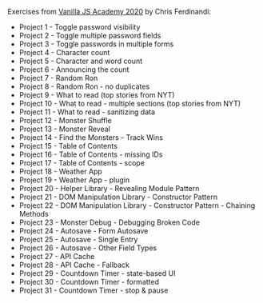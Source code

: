 Exercises from [Vanilla JS Academy 2020](https://vanillajsacademy.com) by Chris Ferdinandi:

* Project 1 - Toggle password visibility
* Project 2 - Toggle multiple password fields
* Project 3 - Toggle passwords in multiple forms
* Project 4 - Character count
* Project 5 - Character and word count
* Project 6 - Announcing the count
* Project 7 - Random Ron
* Project 8 - Random Ron - no duplicates
* Project 9 - What to read (top stories from NYT)
* Project 10 - What to read - multiple sections (top stories from NYT)
* Project 11 - What to read - sanitizing data
* Project 12 - Monster Shuffle
* Project 13 - Monster Reveal
* Project 14 - Find the Monsters - Track Wins
* Project 15 - Table of Contents
* Project 16 - Table of Contents - missing IDs
* Project 17 - Table of Contents - scope
* Project 18 - Weather App
* Project 19 - Weather App - plugin
* Project 20 - Helper Library - Revealing Module Pattern
* Project 21 - DOM Manipulation Library - Constructor Pattern
* Project 22 - DOM Manipulation Library - Constructor Pattern - Chaining Methods
* Project 23 - Monster Debug - Debugging Broken Code
* Project 24 - Autosave - Form Autosave
* Project 25 - Autosave - Single Entry
* Project 26 - Autosave - Other Field Types
* Project 27 - API Cache
* Project 28 - API Cache - Fallback
* Project 29 - Countdown Timer - state-based UI
* Project 30 - Countdown Timer - formatted
* Project 31 - Countdown Timer - stop & pause